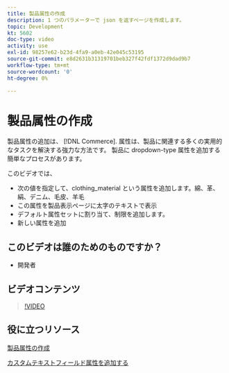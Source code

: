 ```yaml
---
title: 製品属性の作成
description: 1 つのパラメーターで json を返すページを作成します。
topic: Development
kt: 5602
doc-type: video
activity: use
exl-id: 98257e62-b23d-4fa9-a0eb-42e045c53195
source-git-commit: e8d2631b31319701beb327f42fdf1372d9dad9b7
workflow-type: tm+mt
source-wordcount: '0'
ht-degree: 0%

---
```


# 製品属性の作成

製品属性の追加は、 [!DNL Commerce]. 属性は、製品に関連する多くの実用的なタスクを解決する強力な方法です。 製品に dropdown-type 属性を追加する簡単なプロセスがあります。

このビデオでは、

- 次の値を指定して、clothing_material という属性を追加します。綿、革、絹、デニム、毛皮、羊毛
- この属性を製品表示ページに太字のテキストで表示
- デフォルト属性セットに割り当て、制限を追加します。
- 新しい属性を追加

## このビデオは誰のためのものですか？

- 開発者

## ビデオコンテンツ

>[!VIDEO](https://video.tv.adobe.com/v/35789?quality=12&learn=on)

## 役に立つリソース

[製品属性の作成](https://experienceleague.adobe.com/docs/commerce-learn/tutorials/backend-development/add-product-attribute.html)

[カスタムテキストフィールド属性を追加する](https://developer.adobe.com/commerce/php/tutorials/admin/custom-text-field-attribute/)
